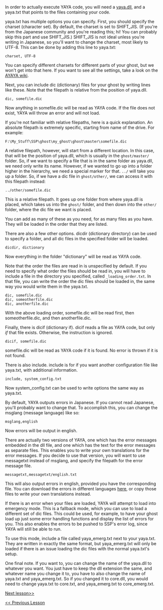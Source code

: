 In order to actually execute YAYA code, you will need a [yaya.dll](https://github.com/YAYA-shiori/yaya-shiori/releases), and a yaya.txt that points to the files containing your code.

yaya.txt has multiple options you can specify. First, you should specify the charset (character set). By default, the charset is set to SHIFT_JIS. (If you're from the Japanese community and you're reading this; hi! You can probably skip this part and use SHIFT_JIS.) SHIFT_JIS is not ideal unless you're writing in Japanese, so you'll want to change the charset, most likely to UTF-8. This can be done by adding this line to yaya.txt:

```
charset, UTF-8
```

You can specify different charsets for different parts of your ghost, but we won't get into that here. If you want to see all the settings, take a look on the [AYAYA wiki](https://emily.shillest.net/ayaya/index.php?cmd=read&page=%E3%83%9E%E3%83%8B%E3%83%A5%E3%82%A2%E3%83%AB%2F%E6%96%87%E6%B3%95%2F1.%E5%9F%BA%E7%A4%8E%E8%A8%AD%E5%AE%9A).


Next, you can include dic (dictionary) files for your ghost by writing lines like these. Note that the filepath is relative from the position of yaya.dll.

```
dic, somefile.dic
```

Now anything in somefile.dic will be read as YAYA code. If the file does not exist, YAYA will throw an error and will not load.

If you're not familiar with relative filepaths, here is a quick explanation. An absolute filepath is extremely specific, starting from name of the drive. For example:

```
F:\My_Stuff\SSP\ghost\my_ghost\ghost\master\somefile.dic
```

A relative filepath, however, will start from a different location. In this case, that will be the position of yaya.dll, which is usually in the `ghost/master/` folder. So, if we want to specify a file that is in the same folder as yaya.dll, we need only write its name. However, if we wanted to go up into a folder higher in the hierarchy, we need a special marker for that. `../` will take you up a folder. So, if we have a dic file in `ghost/other/`, we can access it with this filepath instead:

```
../other/somefile.dic
```

This is a relative filepath. It goes up one folder from where yaya.dll is placed, which takes us into the `ghost/` folder, and then down into the `other/` folder, where the dic file we want is placed.


You can add as many of these as you need, for as many files as you have. They will be loaded in the order that they are listed.

There are also a few other options. dicdir (dictionary directory) can be used to specify a folder, and all dic files in the specified folder will be loaded.

```
dicdir, dictionary
```

Now everything in the folder "dictionary" will be read as YAYA code.

Note that the order the files are read in is unspecified by default. If you need to specify what order the files should be read in, you will have to include a file in the directory you specified, called `_loading_order.txt`. In that file, you can write the order the dic files should be loaded in, the same way you would write them in the yaya.txt.

```
dic, somefile.dic
dic, someotherfile.dic
dic, anotherfile.dic
```

With the above loading order, somefile.dic will be read first, then someotherfile.dic, and then anotherfile.dic.


Finally, there is dicif (dictionary if). dicif reads a file as YAYA code, but only _if_ that file exists. Otherwise, the instruction is ignored.

```
dicif, somefile.dic
```

somefile.dic will be read as YAYA code if it is found. No error is thrown if it is not found.


There is also include. include is for if you want another configuration file like yaya.txt, with additional information.

```
include, system_config.txt
```

Now system_config.txt can be used to write options the same way as yaya.txt.


By default, YAYA outputs errors in Japanese. If you cannot read Japanese, you'll probably want to change that. To accomplish this, you can change the msglang (message language) like so:

```
msglang,english
```

Now errors will be output in english.

There are actually two versions of YAYA, one which has the error messages embedded in the dll file, and one which has the text for the error messages as separate files. This enables you to write your own translations for the error messages. If you decide to use that version, you will want to use messagetxt instead of msglang, and specify the filepath for the error message file.

```
messagetxt,messagetxt/english.txt
```

This will also output errors in english, provided you have the corresponding file. You can download the errors in different languages [here](https://github.com/ponapalt/yaya-shiori/tree/500/messagetxt), or copy those files to write your own translations instead.


If there is an error when your files are loaded, YAYA will attempt to load into emergency mode. This is a fallback mode, which you can use to load a different set of dic files. This could be used, for example, to have your ghost load up just some error handling functions and display the list of errors for you. This also enables the errors to be pushed to SSP's error log, since YAYA will still be able to run.

To use this mode, include a file called yaya_emerg.txt next to your yaya.txt. They are written in exactly the same format, but yaya_emerg.txt will only be loaded if there is an issue loading the dic files with the normal yaya.txt's setup.


One final note. If you want to, you can change the name of the yaya.dll to whatever you want. You just have to keep the dll extension the same, and whatever name you change it to, you have to also change the name of yaya.txt and yaya_emerg.txt. So if you changed it to core.dll, you would need to change yaya.txt to core.txt, and yaya_emerg.txt to core_emerg.txt.

[Next lesson>>](https://github.com/Zichqec/YAYA_Fundamentals/blob/main/Module%200%20-%20Overview/03%20-%20Tama%20and%20the%20SHIORI%20log.md)

[<< Previous Lesson](https://github.com/Zichqec/YAYA_Fundamentals/blob/main/Module%200%20-%20Overview/01%20-%20What%20is%20YAYA.md)

